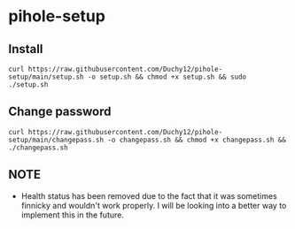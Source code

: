 # pihole-setup

## Install
```
curl https://raw.githubusercontent.com/Duchy12/pihole-setup/main/setup.sh -o setup.sh && chmod +x setup.sh && sudo ./setup.sh
```

## Change password
```
curl https://raw.githubusercontent.com/Duchy12/pihole-setup/main/changepass.sh -o changepass.sh && chmod +x changepass.sh && ./changepass.sh
```

## NOTE
- Health status has been removed due to the fact that it was sometimes finnicky and wouldn't work properly. I will be looking into a better way to implement this in the future.